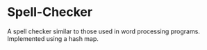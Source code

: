 # Spell-Checker
A spell checker similar to those used in word processing programs. Implemented using a hash map.

